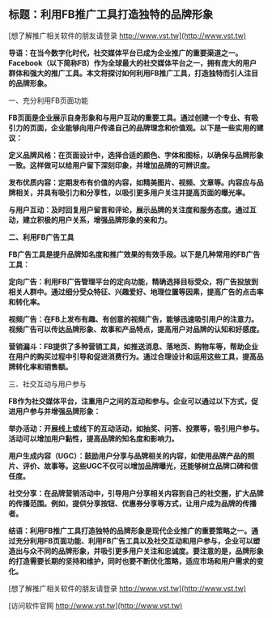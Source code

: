 ## **标题：利用FB推广工具打造独特的品牌形象**

[想了解推广相关软件的朋友请登录 http://www.vst.tw](http://www.vst.tw)

**导语：在当今数字化时代，社交媒体平台已成为企业推广的重要渠道之一。Facebook（以下简称FB）作为全球最大的社交媒体平台之一，拥有庞大的用户群体和强大的推广工具。本文将探讨如何利用FB推广工具，打造独特而引人注目的品牌形象。**

一、充分利用FB页面功能

**FB页面是企业展示自身形象和与用户互动的重要工具。通过创建一个专业、有吸引力的页面，企业能够向用户传递自己的品牌理念和价值观。以下是一些实用的建议：**

**定义品牌风格：在页面设计中，选择合适的颜色、字体和图标，以确保与品牌形象一致。这样做可以给用户留下深刻印象，并增加品牌的可辨识度。**

**发布优质内容：定期发布有价值的内容，如精美图片、视频、文章等。内容应与品牌相关，并具有吸引力和分享性，以吸引更多用户关注并提高页面的曝光率。**

**与用户互动：及时回复用户留言和评论，展示品牌的关注度和服务态度。通过互动，建立积极的用户关系，增强品牌形象的亲和力。**

**二、利用FB广告工具**

**FB广告工具是提升品牌知名度和推广效果的有效手段。以下是几种常用的FB广告工具：**

**定向广告：利用FB广告管理平台的定向功能，精确选择目标受众，将广告投放到相关人群中。通过细分受众特征、兴趣爱好、地理位置等因素，提高广告的点击率和转化率。**

**视频广告：在FB上发布有趣、有创意的视频广告，能够迅速吸引用户的注意力。视频广告可以传达品牌形象、故事和产品特点，提高用户对品牌的认知和好感度。**

**营销漏斗：FB提供了多种营销工具，如推送消息、落地页、购物车等，帮助企业在用户的购买过程中引导和促进消费行为。通过合理设计和运用这些工具，提高品牌转化率和销售额。**

三、社交互动与用户参与

**FB作为社交媒体平台，注重用户之间的互动和参与。企业可以通过以下方式，促进用户参与并增强品牌形象：**

**举办活动：开展线上或线下的互动活动，如抽奖、问答、投票等，吸引用户参与。活动可以增加用户黏性，提高品牌的知名度和影响力。**

**用户生成内容（UGC）：鼓励用户分享与品牌相关的内容，如使用品牌产品的照片、评价、故事等。这些UGC不仅可以增加品牌曝光，还能够树立品牌口碑和信任度。**

**社交分享：在品牌营销活动中，引导用户分享相关内容到自己的社交圈，扩大品牌的传播范围。例如，提供分享按钮、优惠券分享等方式，让用户成为品牌的传播者。**

**结语：利用FB推广工具打造独特的品牌形象是现代企业推广的重要策略之一。通过充分利用FB页面功能、利用FB广告工具以及社交互动和用户参与，企业可以塑造出与众不同的品牌形象，并吸引更多用户关注和忠诚度。要注意的是，品牌形象的打造需要长期的坚持和维护，同时也要不断优化策略，适应市场和用户需求的变化。**

[想了解推广相关软件的朋友请登录 http://www.vst.tw](http://www.vst.tw)


[访问软件官网 http://www.vst.tw](http://www.vst.tw)
